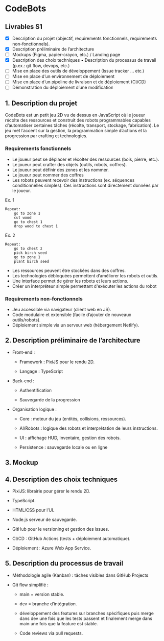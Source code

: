 # CodeBots
## Livrables S1
- [X] Description du projet (objectif, requirements fonctionnels, requirements non-fonctionnels). 
- [X] Description préliminaire de l’architecture 
- [ ] Mockups (Figma, papier-crayon, etc.) / Landing page 
- [X] Description des choix techniques • Description du processus de travail (p.ex.: git flow, devops, etc.) 
- [ ] Mise en place des outils de développement (Issue tracker … etc.) 
- [ ] Mise en place d’un environnement de déploiement 
- [ ] Mise en place d’un pipeline de livraison et de déploiement (CI/CD) 
- [ ] Démonstration du déploiement d’une modification
## 1. Description du projet

CodeBots est un petit jeu 2D vu de dessus en JavaScript où le joueur récolte des ressources et construit des robots programmables capables d’automatiser certaines tâches (récolte, transport, stockage, fabrication). Le jeu met l’accent sur la gestion, la programmation simple d’actions et la progression par crafting et technologies.

### Requirements fonctionnels
- Le joueur peut se déplacer et récolter des ressources (bois, pierre, etc.).
- Le joueur peut crafter des objets (outils, robots, coffres).
- Le joueur peut définir des zones et les nommer.
- Le joueur peut nommer des coffres
- Les robots peuvent recevoir des instructions (ex. séquences conditionnelles simples). Ces instructions sont directement données par le joueur.

Ex. 1
```
Repeat:
    go to zone 1
    cut wood
    go to chest 1
    drop wood to chest 1
```
Ex. 2
```
Repeat:
    go to chest 2
    pick birch seed
    go to zone 1
    plant birch seed
```
- Les ressources peuvent être stockées dans des coffres.
- Les technologies débloquées permettent d’améliorer les robots et outils.
- Une interface permet de gérer les robots et leurs actions.
- Créer un interpréteur simple permettant d'exécuter les actions du robot

### Requirements non-fonctionnels
- Jeu accessible via navigateur (client web en JS).
- Code modulaire et extensible (facile d’ajouter de nouveaux outils/robots).
- Déploiement simple via un serveur web (hébergement Netlify).

## 2. Description préliminaire de l’architecture
- Front-end :

    - Framework : PixiJS pour le rendu 2D.

    - Langage : TypeScript

- Back-end : 
    - Authentification

    - Sauvegarde de la progression

- Organisation logique :

    - Core : moteur du jeu (entités, collisions, ressources).

    - AI/Robots : logique des robots et interprétation de leurs instructions.

    - UI : affichage HUD, inventaire, gestion des robots.

    - Persistence : sauvegarde locale ou en ligne
## 3. Mockup
## 4. Description des choix techniques

- PixiJS: librairie pour gérer le rendu 2D.

- TypeScript.

- HTML/CSS pour l’UI.

- Node.js  serveur de sauvegarde.

- GitHub pour le versioning et gestion des issues.

- CI/CD : GitHub Actions (tests + déploiement automatique).

- Déploiement : Azure Web App Service.

## 5. Description du processus de travail

- Méthodologie agile (Kanban) : tâches visibles dans GitHub Projects

- Git flow simplifié :

    - main = version stable.

    - dev = branche d’intégration.

    - développement des features sur branches spécifiques puis merge dans dev une fois que les tests passent et finalement merge dans main une fois que la feature est stable.

    - Code reviews via pull requests.
